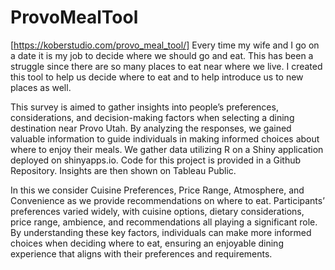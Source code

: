 # ProvoMealTool
[https://koberstudio.com/provo_meal_tool/]
Every time my wife and I go on a date it is my job to decide where we should go and eat. This has been a struggle since there are so many places to eat near where we live. I created this tool to help us decide where to eat and to help introduce us to new places as well.

This survey is aimed to gather insights into people’s preferences, considerations, and decision-making factors when selecting a dining destination near Provo Utah. By analyzing the responses, we gained valuable information to guide individuals in making informed choices about where to enjoy their meals. We gather data utilizing R on a Shiny application deployed on shinyapps.io. Code for this project is provided in a Github Repository. Insights are then shown on Tableau Public.

In this we consider Cuisine Preferences, Price Range, Atmosphere, and Convenience as we provide recommendations on where to eat. Participants’ preferences varied widely, with cuisine options, dietary considerations, price range, ambience, and recommendations all playing a significant role. By understanding these key factors, individuals can make more informed choices when deciding where to eat, ensuring an enjoyable dining experience that aligns with their preferences and requirements.
